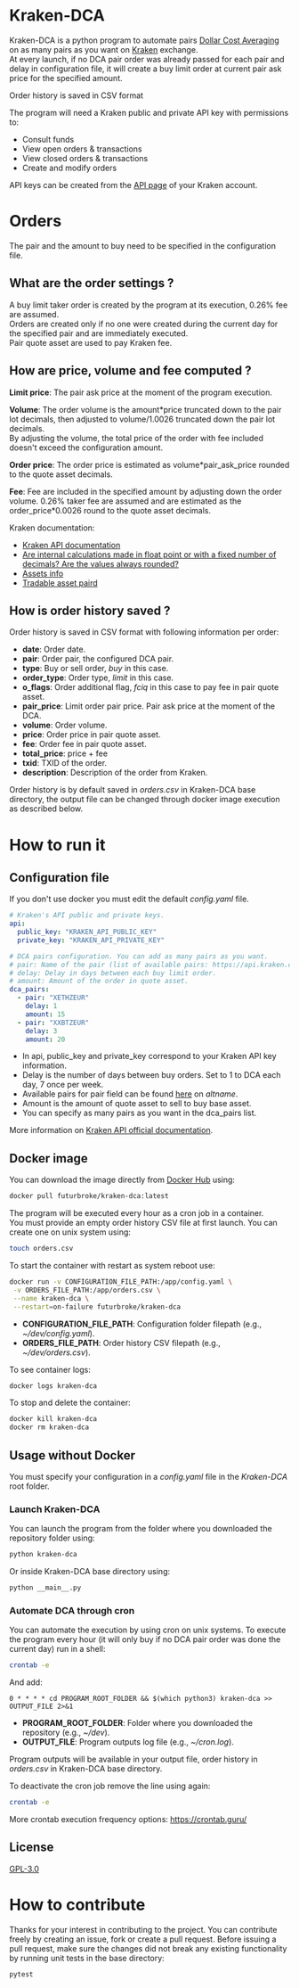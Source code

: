 # Kraken-DCA
Kraken-DCA is a python program to automate pairs
[Dollar Cost Averaging](https://www.investopedia.com/terms/d/dollarcostaveraging.asp)
on as many pairs as you want on [Kraken](https://kraken.com) exchange.<br>
At every launch, if no DCA pair order was already passed for each pair and delay in 
configuration file, it will create a buy limit order at current pair ask price for the specified amount.

Order history is saved in CSV format

The program will need a Kraken public and private API key with permissions to:
- Consult funds
- View open orders & transactions
- View closed orders & transactions
- Create and modify orders

API keys can be created from the [API page](https://www.kraken.com/u/security/api) of your Kraken account.

# Orders
The pair and the amount to buy need to be specified in the configuration file.

## What are the order settings ?
A buy limit taker order is created by the program at its execution, 0.26% fee are assumed.<br>
Orders are created only if no one were created during the current day for the specified pair and are immediately 
executed.<br>
Pair quote asset are used to pay Kraken fee.

## How are price, volume and fee computed ?
**Limit price**: The pair ask price at the moment of the program execution.

**Volume**: The order volume is the amount*price truncated down to the pair lot decimals, then adjusted to volume/1.0026
truncated down the pair lot decimals.<br>
By adjusting the volume, the total price of the order with fee included doesn't exceed the configuration amount.<br>

**Order price**: The order price is estimated as volume*pair_ask_price rounded to the quote asset decimals.

**Fee**: Fee are included in the specified amount by adjusting down the order volume.
0.26% taker fee are assumed and are estimated as the order_price*0.0026 round to the quote asset decimals.

Kraken documentation:
- [Kraken API documentation](https://www.kraken.com/en-us/features/api)
- [Are internal calculations made in float point or with a fixed number of decimals? Are the values always rounded?](https://support.kraken.com/hc/en-us/articles/201988998-Are-internal-calculations-made-in-float-point-or-with-a-fixed-number-of-decimals-Are-the-values-always-rounded-)
- [Assets info](https://api.kraken.com/0/public/Assets)
- [Tradable asset paird](https://api.kraken.com/0/public/AssetPairs)

## How is order history saved ?

Order history is saved in CSV format with following information per order:
- **date**: Order date.
- **pair**: Order pair, the configured DCA pair.
- **type**: Buy or sell order, *buy* in this case.
- **order_type**: Order type, *limit* in this case.
- **o_flags**: Order additional flag, *fciq* in this case to pay fee in pair quote asset.
- **pair_price**: Limit order pair price. Pair ask price at the moment of the DCA.
- **volume**: Order volume.
- **price**: Order price in pair quote asset.
- **fee**: Order fee in pair quote asset.
- **total_price**: price + fee
- **txid**: TXID of the order.
- **description**: Description of the order from Kraken.

Order history is by default saved in *orders.csv* in Kraken-DCA base directory, 
the output file can be changed through docker image execution as described below.

# How to run it
## Configuration file
If you don't use docker you must edit the default *config.yaml* file.

```yaml
# Kraken's API public and private keys.
api:
  public_key: "KRAKEN_API_PUBLIC_KEY"
  private_key: "KRAKEN_API_PRIVATE_KEY"

# DCA pairs configuration. You can add as many pairs as you want.
# pair: Name of the pair (list of available pairs: https://api.kraken.com/0/public/AssetPairs)
# delay: Delay in days between each buy limit order.
# amount: Amount of the order in quote asset.
dca_pairs:
  - pair: "XETHZEUR"
    delay: 1
    amount: 15
  - pair: "XXBTZEUR"
    delay: 3
    amount: 20
```
- In api, public_key and private_key correspond to your Kraken API key information.
- Delay is the number of days between buy orders. Set to 1 to DCA each day, 7 once per week.
- Available pairs for pair field can be found [here](https://api.kraken.com/0/public/AssetPairs) on *altname*.
- Amount is the amount of quote asset to sell to buy base asset.
- You can specify as many pairs as you want in the dca_pairs list.

More information on 
[Kraken API official documentation](https://support.kraken.com/hc/en-us/articles/360000920306-Ticker-pairs).

## Docker image
You can download the image directly from [Docker Hub](https://hub.docker.com/) using:
```sh
docker pull futurbroke/kraken-dca:latest
```
The program will be executed every hour as a cron job in a container.<br>
You must provide an empty order history CSV file at first launch. You can create one on unix system using:
```sh
touch orders.csv
```
To start the container with restart as system reboot use:
```sh
docker run -v CONFIGURATION_FILE_PATH:/app/config.yaml \
 -v ORDERS_FILE_PATH:/app/orders.csv \
 --name kraken-dca \
 --restart=on-failure futurbroke/kraken-dca
```
- **CONFIGURATION_FILE_PATH**: Configuration folder filepath (e.g., *~/dev/config.yaml*).
- **ORDERS_FILE_PATH**: Order history CSV filepath (e.g., *~/dev/orders.csv*).

To see container logs:
```sh
docker logs kraken-dca
```
To stop and delete the container:
```sh
docker kill kraken-dca
docker rm kraken-dca
```

## Usage without Docker
You must specify your configuration in a *config.yaml* file in the *Kraken-DCA* root folder.
### Launch Kraken-DCA
You can launch the program from the folder where you downloaded the repository folder using:
```sh
python kraken-dca
```
Or inside Kraken-DCA base directory using:
```sh
python __main__.py
```
### Automate DCA through cron
You can automate the execution by using cron on unix systems.
To execute the program every hour (it will only buy if no DCA pair order was done the current day) run in a shell:
```sh
crontab -e
```
And add:
```
0 * * * * cd PROGRAM_ROOT_FOLDER && $(which python3) kraken-dca >> OUTPUT_FILE 2>&1
```
- **PROGRAM_ROOT_FOLDER**: Folder where you downloaded the repository (e.g., *~/dev*).<br>
- **OUTPUT_FILE**: Program outputs log file (e.g., *~/cron.log*).<br>

Program outputs will be available in your output file, order history in *orders.csv* in Kraken-DCA base directory.

To deactivate the cron job remove the line using again:
```sh
crontab -e
```

More crontab execution frequency options: https://crontab.guru/

## License
[GPL-3.0](https://github.com/FuturBroke/kraken-dca/blob/main/README.md)

# How to contribute
Thanks for your interest in contributing to the project. You can contribute freely by 
creating an issue, fork or create a pull request. Before issuing a pull request, make 
sure the changes did not break any existing functionality by running unit tests in the 
base directory:
```sh
pytest
```
